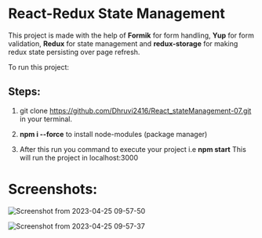 # React-Redux State Management

This project is made with the help of **Formik** for form handling, **Yup** for form validation, **Redux** for state management and **redux-storage** for making redux state persisting over page refresh.

To run this project:
## Steps:
1. git clone https://github.com/Dhruvi2416/React_stateManagement-07.git in your terminal.
2. **npm i --force** to install node-modules (package manager)

3. After this run you command to execute your project i.e **npm start**
This will run the project in localhost:3000

# Screenshots:


![Screenshot from 2023-04-25 09-57-50](https://user-images.githubusercontent.com/122339608/234186022-3b665783-652c-47cf-8b00-18db21e43721.png)


![Screenshot from 2023-04-25 09-57-37](https://user-images.githubusercontent.com/122339608/234186032-462e6491-3cfc-4435-834b-478677e33289.png)
